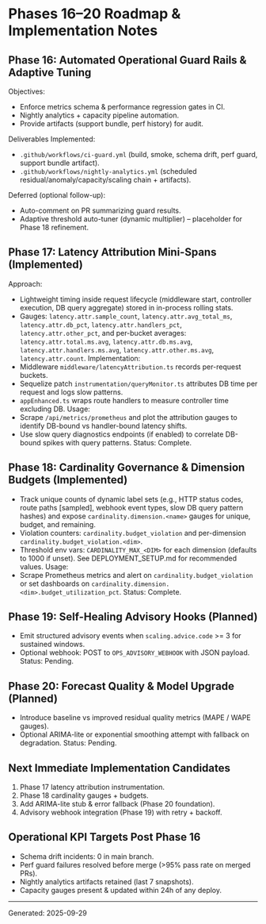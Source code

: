 # Phases 16–20 Roadmap & Implementation Notes

## Phase 16: Automated Operational Guard Rails & Adaptive Tuning

Objectives:
- Enforce metrics schema & performance regression gates in CI.
- Nightly analytics + capacity pipeline automation.
- Provide artifacts (support bundle, perf history) for audit.

Deliverables Implemented:
- `.github/workflows/ci-guard.yml` (build, smoke, schema drift, perf guard, support bundle artifact).
- `.github/workflows/nightly-analytics.yml` (scheduled residual/anomaly/capacity/scaling chain + artifacts).

Deferred (optional follow-up):
- Auto-comment on PR summarizing guard results.
- Adaptive threshold auto-tuner (dynamic multiplier) – placeholder for Phase 18 refinement.

## Phase 17: Latency Attribution Mini-Spans (Implemented)
Approach:
- Lightweight timing inside request lifecycle (middleware start, controller execution, DB query aggregate) stored in in-process rolling stats.
- Gauges: `latency.attr.sample_count`, `latency.attr.avg_total_ms`, `latency.attr.db_pct`, `latency.attr.handlers_pct`, `latency.attr.other_pct`, and per-bucket averages: `latency.attr.total.ms.avg`, `latency.attr.db.ms.avg`, `latency.attr.handlers.ms.avg`, `latency.attr.other.ms.avg`, `latency.attr.count`.
Implementation:
- Middleware `middleware/latencyAttribution.ts` records per-request buckets.
- Sequelize patch `instrumentation/queryMonitor.ts` attributes DB time per request and logs slow patterns.
- `appEnhanced.ts` wraps route handlers to measure controller time excluding DB.
Usage:
- Scrape `/api/metrics/prometheus` and plot the attribution gauges to identify DB-bound vs handler-bound latency shifts.
- Use slow query diagnostics endpoints (if enabled) to correlate DB-bound spikes with query patterns.
Status: Complete.

## Phase 18: Cardinality Governance & Dimension Budgets (Implemented)
- Track unique counts of dynamic label sets (e.g., HTTP status codes, route paths [sampled], webhook event types, slow DB query pattern hashes) and expose `cardinality.dimension.<name>` gauges for unique, budget, and remaining.
- Violation counters: `cardinality.budget_violation` and per-dimension `cardinality.budget_violation.<dim>`.
- Threshold env vars: `CARDINALITY_MAX_<DIM>` for each dimension (defaults to 1000 if unset). See DEPLOYMENT_SETUP.md for recommended values.
Usage:
- Scrape Prometheus metrics and alert on `cardinality.budget_violation` or set dashboards on `cardinality.dimension.<dim>.budget_utilization_pct`.
Status: Complete.

## Phase 19: Self-Healing Advisory Hooks (Planned)
- Emit structured advisory events when `scaling.advice.code` >= 3 for sustained windows.
- Optional webhook: POST to `OPS_ADVISORY_WEBHOOK` with JSON payload.
Status: Pending.

## Phase 20: Forecast Quality & Model Upgrade (Planned)
- Introduce baseline vs improved residual quality metrics (MAPE / WAPE gauges).
- Optional ARIMA-lite or exponential smoothing attempt with fallback on degradation.
Status: Pending.

## Next Immediate Implementation Candidates
1. Phase 17 latency attribution instrumentation.
2. Phase 18 cardinality gauges + budgets.
3. Add ARIMA-lite stub & error fallback (Phase 20 foundation).
4. Advisory webhook integration (Phase 19) with retry + backoff.

## Operational KPI Targets Post Phase 16
- Schema drift incidents: 0 in main branch.
- Perf guard failures resolved before merge (>95% pass rate on merged PRs).
- Nightly analytics artifacts retained (last 7 snapshots).
- Capacity gauges present & updated within 24h of any deploy.

---
Generated: 2025-09-29
